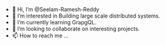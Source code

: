 - 👋 Hi, I’m @Seelam-Ramesh-Reddy
- 👀 I’m interested in Building large scale distributed systems.
- 🌱 I’m currently learning GrapgQL.
- 💞️ I’m looking to collaborate on interesting projects.
- 📫 How to reach me ...

<!---
Seelam-Ramesh-Reddy/Seelam-Ramesh-Reddy is a ✨ special ✨ repository because its `README.md` (this file) appears on your GitHub profile.
You can click the Preview link to take a look at your changes.
--->
